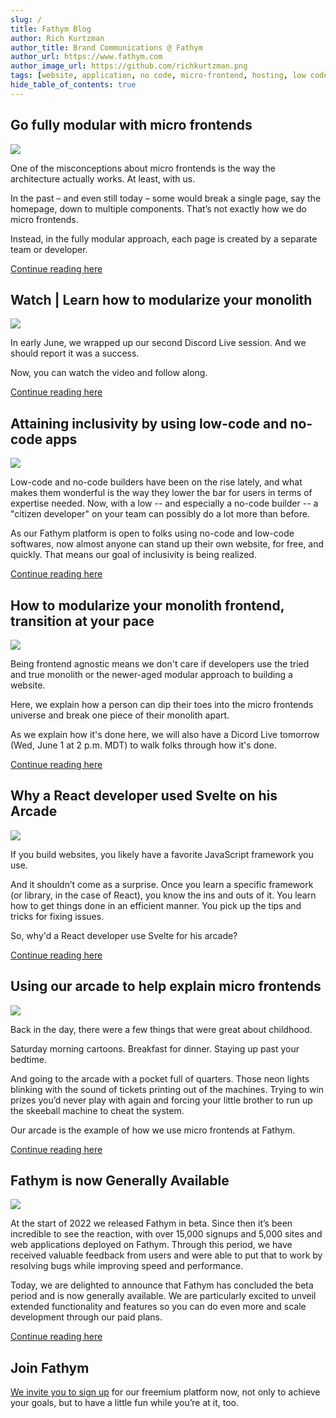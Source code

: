 ```yaml
---
slug: /
title: Fathym Blog
author: Rich Kurtzman
author_title: Brand Communications @ Fathym
author_url: https://www.fathym.com
author_image_url: https://github.com/richkurtzman.png
tags: [website, application, no code, micro-frontend, hosting, low code]
hide_table_of_contents: true
---
```

## Go fully modular with micro frontends

![](https://www.fathym.com/img/newmfe2.png) 

One of the misconceptions about micro frontends is the way the architecture actually works. At least, with us.  

In the past – and even still today – some would break a single page, say the homepage, down to multiple components. That’s not exactly how we do micro frontends.  

Instead, in the fully modular approach, each page is created by a separate team or developer. 

[Continue reading here](https://www.fathym.com/blog/articles/2022/june/2022-06-06-go-fully-modular-frontend)

## Watch | Learn how to modularize your monolith

![](https://www.fathym.com/img/socialuimonolith.png)


In early June, we wrapped up our second Discord Live session. And we should report it was a success.  

Now, you can watch the video and follow along.

[Continue reading here](https://www.fathym.com/blog/articles/2022/june/2022-06-03-watch-modularize-your-monolith)
## Attaining inclusivity by using low-code and no-code apps

![](https://www.fathym.com/img/nocodeboard.jpeg)

Low-code and no-code builders have been on the rise lately, and what makes them wonderful is the way they lower the bar for users in terms of expertise needed. Now, with a low -- and especially a no-code builder -- a "citizen developer" on your team can possibly do a lot more than before. 

As our Fathym platform is open to folks using no-code and low-code softwares, now almost anyone can stand up their own website, for free, and quickly. That means our goal of inclusivity is being realized. 

[Continue reading here](https://www.fathym.com/blog/articles/2022/june/2022-06-02-inclusivity-with-low-and-no-code)
## How to modularize your monolith frontend, transition at your pace

![](https://www.fathym.com/img/MFERPlasmicGatsbyDocuReact.png)

Being frontend agnostic means we don't care if developers use the tried and true monolith or the newer-aged modular approach to building a website.

Here, we explain how a person can dip their toes into the micro frontends universe and break one piece of their monolith apart. 

As we explain how it's done here, we will also have a Dicord Live tomorrow (Wed, June 1 at 2 p.m. MDT) to walk folks through how it's done. 

[Continue reading here](https://www.fathym.com/blog/articles/2022/may/2022-05-31-modularize-your-monolith-one-page)

## Why a React developer used Svelte on his Arcade

![](https://www.fathym.com/img/arcadeinterior.png)

If you build websites, you likely have a favorite JavaScript framework you use.  

And it shouldn’t come as a surprise. Once you learn a specific framework (or library, in the case of React), you know the ins and outs of it. You learn how to get things done in an efficient manner. You pick up the tips and tricks for fixing issues.  

So, why'd a React developer use Svelte for his arcade? 

[Continue reading here](https://www.fathym.com/blog/articles/2022/may/2022-05-19-why-react-developer-used-svelte)

## Using our arcade to help explain micro frontends

![](https://www.fathym.com/img/arcadescreenshot.png)

Back in the day, there were a few things that were great about childhood.  

Saturday morning cartoons. Breakfast for dinner. Staying up past your bedtime.  

And going to the arcade with a pocket full of quarters. Those neon lights blinking with the sound of tickets printing out of the machines. Trying to win prizes you’d never play with again and forcing your little brother to run up the skeeball machine to cheat the system. 

Our arcade is the example of how we use micro frontends at Fathym.

[Continue reading here](https://www.fathym.com/blog/articles/2022/may/2022-05-16-arcade-and-micro-frontends)

## Fathym is now Generally Available 

![](https://www.fathym.com/img/fathymbubbles.png)

At the start of 2022 we released Fathym in beta. Since then it’s been incredible to see the reaction, with over 15,000 signups and 5,000 sites and web applications deployed on Fathym. Through this period, we have received valuable feedback from users and were able to put that to work by resolving bugs while improving speed and performance. 

Today, we are delighted to announce that Fathym has concluded the beta period and is now generally available. We are particularly excited to unveil extended functionality and features so you can do even more and scale development through our paid plans. 

[Continue reading here](/articles/2022/april/2022-04-28-general-release-blog)
## Join Fathym 

[We invite you to sign up](https://www.fathym.com/dashboard) for our freemium platform now, not only to achieve your goals, but to have a little fun while you’re at it, too. 